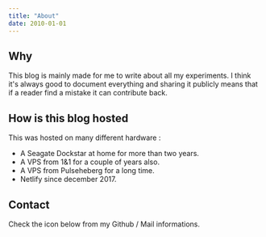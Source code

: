 ```yaml
---
title: "About"
date: 2010-01-01
---
```


## Why

This blog is mainly made for me to write about all my experiments. I think it's always good to document everything and sharing it publicly means that if a reader find a mistake it can contribute back.

## How is this blog hosted

This was hosted on many different hardware :
 * A Seagate Dockstar at home for more than two years.
 * A VPS from 1&1 for a couple of years also.
 * A VPS from Pulseheberg for a long time.
 * Netlify since december 2017.

## Contact

Check the icon below from my Github / Mail informations.
